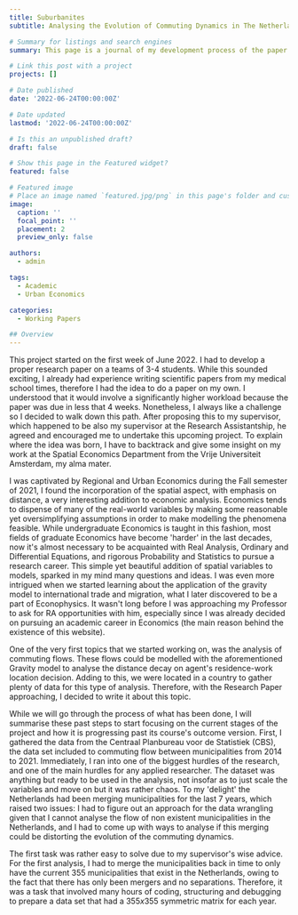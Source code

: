 ```yaml
---
title: Suburbanites
subtitle: Analysing the Evolution of Commuting Dynamics in The Netherlands

# Summary for listings and search engines
summary: This page is a journal of my development process of the paper 'Suburbanites'

# Link this post with a project
projects: []

# Date published
date: '2022-06-24T00:00:00Z'

# Date updated
lastmod: '2022-06-24T00:00:00Z'

# Is this an unpublished draft?
draft: false

# Show this page in the Featured widget?
featured: false

# Featured image
# Place an image named `featured.jpg/png` in this page's folder and customize its options here.
image:
  caption: ''
  focal_point: ''
  placement: 2
  preview_only: false

authors:
  - admin

tags:
  - Academic
  - Urban Economics

categories:
  - Working Papers

## Overview
---
```

This project started on the first week of June 2022. I had to develop a proper research paper on a teams of 3-4 students. While this sounded exciting, I already had experience writing scientific papers from my medical school times, therefore I had the idea to do a paper on my own. I understood that it would involve a significantly higher workload because the paper was due in less that 4 weeks. Nonetheless, I always like a challenge so I decided to walk down this path. After proposing this to my supervisor, which happened to be also my supervisor at the Research Assistantship, he agreed and encouraged me to undertake this upcoming project. To explain where the idea was born, I have to backtrack and give some insight on my work at the Spatial Economics Department from the Vrije Universiteit Amsterdam, my alma mater.

I was captivated by Regional and Urban Economics during the Fall semester of 2021, I found the incorporation of the spatial aspect, with emphasis on distance, a very interesting addition to economic analysis. Economics tends to dispense of many of the real-world variables by making some reasonable yet oversimplifying assumptions in order to make modelling the phenomena feasible. While undergraduate Economics is taught in this fashion, most fields of graduate Economics have become 'harder' in the last decades, now it's almost necessary to be acquainted with Real Analysis, Ordinary and Differential Equations, and rigorous Probability and Statistics to pursue a research career. This simple yet beautiful addition of spatial variables to models, sparked in my mind many questions and ideas. I was even more intrigued when we started learning about the application of the gravity model to international trade and migration, what I later discovered to be a part of Econophysics. It wasn't long before I was approaching my Professor to ask for RA opportunities with him, especially since I was already decided on pursuing an academic career in Economics (the main reason behind the existence of this website).

One of the very first topics that we started working on, was the analysis of commuting flows. These flows could be modelled with the aforementioned Gravity model to analyse the distance decay on agent's residence-work location decision. Adding to this, we were located in a country to gather plenty of data for this type of analysis. Therefore, with the Research Paper approaching, I decided to write it about this topic.

While we will go through the process of what has been done, I will summarise these past steps to start focusing on the current stages of the project and how it is progressing past its course's outcome version. First, I gathered the data from the Centraal Planbureau voor de Statistiek (CBS), the data set included to commuting flow between municipalities from 2014 to 2021. Immediately, I ran into one of the biggest hurdles of the research, and one of the main hurdles for any applied researcher. The dataset was anything but ready to be used in the analysis, not insofar as to just scale the variables and move on but it was rather chaos. To my 'delight' the Netherlands had been merging municipalities for the last 7 years, which raised two issues: I had to figure out an approach for the data wrangling given that I cannot analyse the flow of non existent municipalities in the Netherlands, and I had to come up with ways to analyse if this merging could be distorting the evolution of the commuting dynamics.

The first task was rather easy to solve due to my supervisor's wise advice. For the first analysis, I had to merge the municipalities back in time to only have the current 355 municipalities that exist in the Netherlands, owing to the fact that there has only been mergers and no separations. Therefore, it was a task that involved many hours of coding, structuring and debugging to prepare a data set that had a $355x355$ symmetric matrix for each year.
